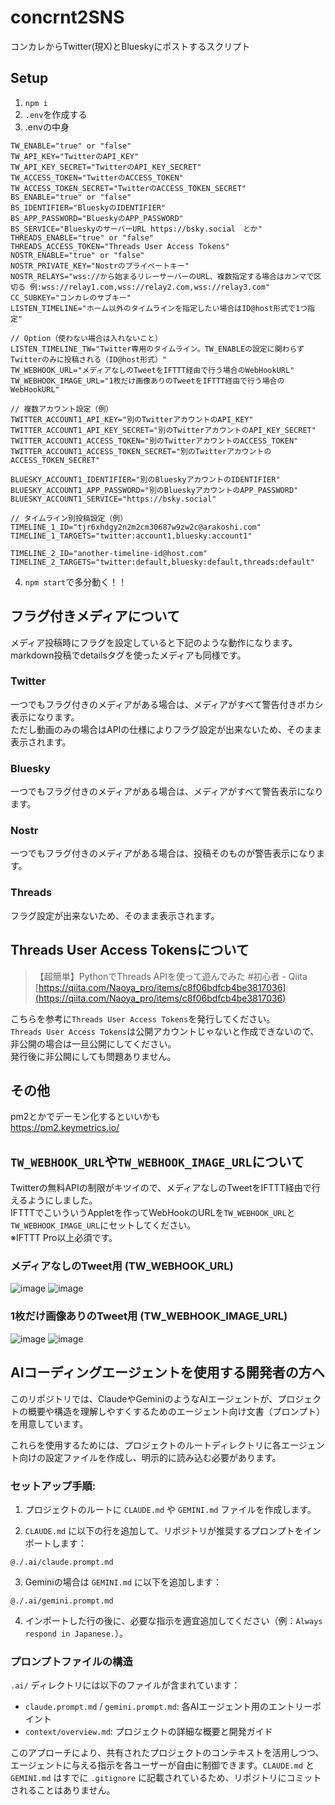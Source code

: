 # concrnt2SNS

コンカレからTwitter(現X)とBlueskyにポストするスクリプト

## Setup

1. `npm i`
2. `.env`を作成する
3. .envの中身

```env
TW_ENABLE="true" or "false"
TW_API_KEY="TwitterのAPI_KEY"
TW_API_KEY_SECRET="TwitterのAPI_KEY_SECRET"
TW_ACCESS_TOKEN="TwitterのACCESS_TOKEN"
TW_ACCESS_TOKEN_SECRET="TwitterのACCESS_TOKEN_SECRET"
BS_ENABLE="true" or "false"
BS_IDENTIFIER="BlueskyのIDENTIFIER"
BS_APP_PASSWORD="BlueskyのAPP_PASSWORD"
BS_SERVICE="BlueskyのサーバーURL https://bsky.social　とか"
THREADS_ENABLE="true" or "false"
THREADS_ACCESS_TOKEN="Threads User Access Tokens"
NOSTR_ENABLE="true" or "false"
NOSTR_PRIVATE_KEY="Nostrのプライベートキー"
NOSTR_RELAYS="wss://から始まるリレーサーバーのURL、複数指定する場合はカンマで区切る 例:wss://relay1.com,wss://relay2.com,wss://relay3.com"
CC_SUBKEY="コンカレのサブキー"
LISTEN_TIMELINE="ホーム以外のタイムラインを指定したい場合はID@host形式で1つ指定"

// Option（使わない場合は入れないこと）
LISTEN_TIMELINE_TW="Twitter専用のタイムライン。TW_ENABLEの設定に関わらずTwitterのみに投稿される（ID@host形式）"
TW_WEBHOOK_URL="メディアなしのTweetをIFTTT経由で行う場合のWebHookURL"
TW_WEBHOOK_IMAGE_URL="1枚だけ画像ありのTweetをIFTTT経由で行う場合のWebHookURL"

// 複数アカウント設定（例）
TWITTER_ACCOUNT1_API_KEY="別のTwitterアカウントのAPI_KEY"
TWITTER_ACCOUNT1_API_KEY_SECRET="別のTwitterアカウントのAPI_KEY_SECRET"
TWITTER_ACCOUNT1_ACCESS_TOKEN="別のTwitterアカウントのACCESS_TOKEN"
TWITTER_ACCOUNT1_ACCESS_TOKEN_SECRET="別のTwitterアカウントのACCESS_TOKEN_SECRET"

BLUESKY_ACCOUNT1_IDENTIFIER="別のBlueskyアカウントのIDENTIFIER"
BLUESKY_ACCOUNT1_APP_PASSWORD="別のBlueskyアカウントのAPP_PASSWORD"
BLUESKY_ACCOUNT1_SERVICE="https://bsky.social"

// タイムライン別投稿設定（例）
TIMELINE_1_ID="tjr6xhdgy2n2m2cm30687w9zw2c@arakoshi.com"
TIMELINE_1_TARGETS="twitter:account1,bluesky:account1"

TIMELINE_2_ID="another-timeline-id@host.com"
TIMELINE_2_TARGETS="twitter:default,bluesky:default,threads:default"
```

4. `npm start`で多分動く！！

## フラグ付きメディアについて

メディア投稿時にフラグを設定していると下記のような動作になります。  
markdown投稿でdetailsタグを使ったメディアも同様です。

### Twitter

一つでもフラグ付きのメディアがある場合は、メディアがすべて警告付きボカシ表示になります。  
ただし動画のみの場合はAPIの仕様によりフラグ設定が出来ないため、そのまま表示されます。

### Bluesky

一つでもフラグ付きのメディアがある場合は、メディアがすべて警告表示になります。  

### Nostr

一つでもフラグ付きのメディアがある場合は、投稿そのものが警告表示になります。  

### Threads

フラグ設定が出来ないため、そのまま表示されます。

## Threads User Access Tokensについて

> 【超簡単】PythonでThreads APIを使って遊んでみた #初心者 - Qiita
> [https://qiita.com/Naoya_pro/items/c8f06bdfcb4be3817036](https://qiita.com/Naoya_pro/items/c8f06bdfcb4be3817036)

こちらを参考に`Threads User Access Tokens`を発行してください。  
`Threads User Access Tokens`は公開アカウントじゃないと作成できないので、非公開の場合は一旦公開にしてください。  
発行後に非公開にしても問題ありません。  

## その他

pm2とかでデーモン化するといいかも  
https://pm2.keymetrics.io/  

## `TW_WEBHOOK_URL`や`TW_WEBHOOK_IMAGE_URL`について

Twitterの無料APIの制限がキツイので、メディアなしのTweetをIFTTT経由で行えるようにしました。  
IFTTTでこいういうAppletを作ってWebHookのURLを`TW_WEBHOOK_URL`と`TW_WEBHOOK_IMAGE_URL`にセットしてください。  
※IFTTT Pro以上必須です。

### メディアなしのTweet用 (TW_WEBHOOK_URL)

![image](https://github.com/user-attachments/assets/6350bd08-b941-4108-8b13-fda947bdd655)
![image](https://github.com/user-attachments/assets/3c4b34ca-4412-458a-9342-d0b537f7cc6e)

### 1枚だけ画像ありのTweet用 (TW_WEBHOOK_IMAGE_URL)

![image](https://github.com/user-attachments/assets/6271c892-2db6-4bf5-8c17-f7f7bb56e33c)
![image](https://github.com/user-attachments/assets/27ed9a51-d20b-4786-b3ac-5354b4aa76c7)

## AIコーディングエージェントを使用する開発者の方へ

このリポジトリでは、ClaudeやGeminiのようなAIエージェントが、プロジェクトの概要や構造を理解しやすくするためのエージェント向け文書（プロンプト）を用意しています。

これらを使用するためには、プロジェクトのルートディレクトリに各エージェント向けの設定ファイルを作成し、明示的に読み込む必要があります。

### セットアップ手順:

1. プロジェクトのルートに `CLAUDE.md` や `GEMINI.md` ファイルを作成します。

2. `CLAUDE.md` に以下の行を追加して、リポジトリが推奨するプロンプトをインポートします：

```
@./.ai/claude.prompt.md
```

3. Geminiの場合は `GEMINI.md` に以下を追加します：

```
@./.ai/gemini.prompt.md
```

4. インポートした行の後に、必要な指示を適宜追加してください（例：`Always respond in Japanese.`）。

### プロンプトファイルの構造

`.ai/` ディレクトリには以下のファイルが含まれています：
- `claude.prompt.md` / `gemini.prompt.md`: 各AIエージェント用のエントリーポイント
- `context/overview.md`: プロジェクトの詳細な概要と開発ガイド

このアプローチにより、共有されたプロジェクトのコンテキストを活用しつつ、エージェントに与える指示を各ユーザーが自由に制御できます。`CLAUDE.md` と `GEMINI.md` はすでに `.gitignore` に記載されているため、リポジトリにコミットされることはありません。
